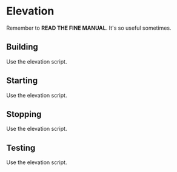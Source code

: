 # Elevation

Remember to **READ THE FINE MANUAL**. It's so useful sometimes.

Building
--------

Use the elevation script.

Starting
--------

Use the elevation script.

Stopping
--------

Use the elevation script.

Testing
-------

Use the elevation script.

